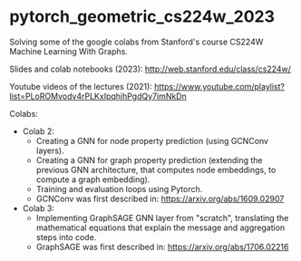 # pytorch_geometric_cs224w_2023
Solving some of the google colabs from Stanford's course CS224W Machine Learning With Graphs.

Slides and colab notebooks (2023): http://web.stanford.edu/class/cs224w/

Youtube videos of the lectures (2021): https://www.youtube.com/playlist?list=PLoROMvodv4rPLKxIpqhjhPgdQy7imNkDn

Colabs:
- Colab 2: 
  - Creating a GNN for node property prediction (using GCNConv layers).
  - Creating a GNN for graph property prediction (extending the previous GNN architecture, that computes node embeddings, to compute a graph embedding).
  - Training and evaluation loops using Pytorch.
  - GCNConv was first described in: https://arxiv.org/abs/1609.02907
- Colab 3:
  - Implementing GraphSAGE GNN layer from "scratch", translating the mathematical equations that explain the message and aggregation steps into code.
  - GraphSAGE was first described in: https://arxiv.org/abs/1706.02216

